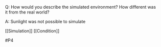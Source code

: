 Q: How would you describe the simulated environment? How different was it from the real world?

A: Sunlight was not possible to simulate

[[Simulation]]
[[Condition]]

#P4 
